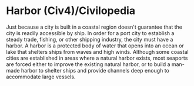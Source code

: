 # Harbor (Civ4)/Civilopedia

Just because a city is built in a coastal region doesn't guarantee that the city is readily accessible by ship. In order for a port city to establish a steady trade, fishing, or other shipping industry, the city must have a harbor. A harbor is a protected body of water that opens into an ocean or lake that shelters ships from waves and high winds. Although some coastal cities are established in areas where a natural harbor exists, most seaports are forced either to improve the existing natural harbor, or to build a man-made harbor to shelter ships and provide channels deep enough to accommodate large vessels.